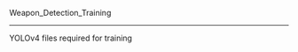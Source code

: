 Weapon_Detection_Training

_____________________________________________________

YOLOv4 files required for training
